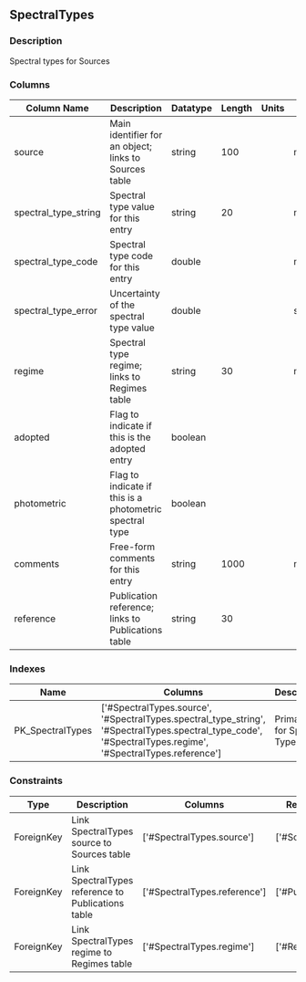 ## SpectralTypes
### Description
Spectral types for Sources
### Columns
| Column Name | Description | Datatype | Length | Units  | UCD | Nullable |
| --- | --- | --- | --- | --- | --- | --- |
| source | Main identifier for an object; links to Sources table | string | 100 |  | meta.id;meta.main | False |
| spectral_type_string | Spectral type value for this entry | string | 20 |  | meta.id;src.spType | False |
| spectral_type_code | Spectral type code for this entry | double |  |  | meta.code;src.spType | False |
| spectral_type_error | Uncertainty of the spectral type value | double |  |  | stat.error;src.spType | True |
| regime | Spectral type regime; links to Regimes table | string | 30 |  | meta.id | True |
| adopted | Flag to indicate if this is the adopted entry | boolean |  |  |  | True |
| photometric | Flag to indicate if this is a photometric spectral type | boolean |  |  |  | True |
| comments | Free-form comments for this entry | string | 1000 |  | meta.note | True |
| reference | Publication reference; links to Publications table | string | 30 |  |  | True |

### Indexes
| Name | Columns | Description |
| --- | --- | --- |
| PK_SpectralTypes | ['#SpectralTypes.source', '#SpectralTypes.spectral_type_string', '#SpectralTypes.spectral_type_code', '#SpectralTypes.regime', '#SpectralTypes.reference'] | Primary key for Spectral Types table |

### Constraints
| Type | Description | Columns | Referenced Columns |
| --- | --- | --- | --- |
| ForeignKey | Link SpectralTypes source to Sources table | ['#SpectralTypes.source'] | ['#Sources.source'] |
| ForeignKey | Link SpectralTypes reference to Publications table | ['#SpectralTypes.reference'] | ['#Publications.reference'] |
| ForeignKey | Link SpectralTypes regime to Regimes table | ['#SpectralTypes.regime'] | ['#Regimes.regime'] |

